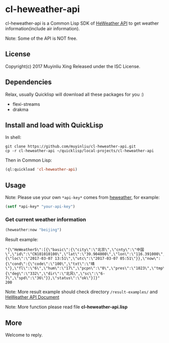 # cl-heweather-api
cl-heweather-api is a Common Lisp SDK of
[HeWeather API](http://www.heweather.com) to get weather
information(include air information).

Note: Some of the API is NOT free.

## License
Copyright(c) 2017 Muyinliu Xing Released under the ISC License.

## Dependencies
Relax, usually Quicklisp will download all these packages for you :)

* flexi-streams
* drakma

## Install and load with QuickLisp
In shell:
```shell
git clone https://github.com/muyinliu/cl-heweather-api.git
cp -r cl-heweather-api ~/quicklisp/local-projects/cl-heweather-api
```

Then in Common Lisp:
```lisp
(ql:quickload 'cl-heweather-api)
```

## Usage
Note: Please use your own `*api-key*` comes from [heweather](http://www.heweather.cn/), for example:
```lisp
(setf *api-key* "your-api-key")
```

### Get current weather information
```lisp
(heweather:now "beijing")
```

Result example:
```
"{\"HeWeather5\":[{\"basic\":{\"city\":\"北京\",\"cnty\":\"中国\",\"id\":\"CN101010100\",\"lat\":\"39.904000\",\"lon\":\"116.391000\",\"update\":{\"loc\":\"2017-03-07 13:51\",\"utc\":\"2017-03-07 05:51\"}},\"now\":{\"cond\":{\"code\":\"100\",\"txt\":\"晴\"},\"fl\":\"6\",\"hum\":\"17\",\"pcpn\":\"0\",\"pres\":\"1023\",\"tmp\":\"6\",\"vis\":\"10\",\"wind\":{\"deg\":\"332\",\"dir\":\"北风\",\"sc\":\"6-7\",\"spd\":\"36\"}},\"status\":\"ok\"}]}"
200
```

Note: More result example should check directory `/result-examples/`
and [HeWeather API Document](http://www.kancloud.cn/hefengyun/weather/222344)

Note: More function please read file **cl-heweather-api.lisp**


## More
Welcome to reply.

